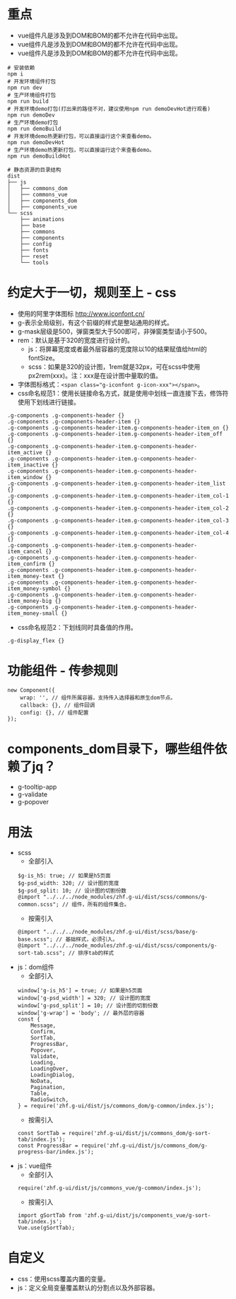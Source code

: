 # 重点
* vue组件凡是涉及到DOM和BOM的都不允许在代码中出现。
* vue组件凡是涉及到DOM和BOM的都不允许在代码中出现。
* vue组件凡是涉及到DOM和BOM的都不允许在代码中出现。

```
# 安装依赖
npm i
# 开发环境组件打包
npm run dev
# 生产环境组件打包
npm run build
# 开发环境demo打包(打出来的路径不对，建议使用npm run demoDevHot进行观看)
npm run demoDev
# 生产环境demo打包
npm run demoBuild
# 开发环境demo热更新打包，可以直接运行这个来查看demo。
npm run demoDevHot
# 生产环境demo热更新打包，可以直接运行这个来查看demo。
npm run demoBuildHot
```

```
# 静态资源的目录结构
dist
├── js
│   ├── commons_dom
│   ├── commons_vue
│   ├── components_dom
│   ├── components_vue
└── scss
    ├── animations
    ├── base
    ├── commons
    ├── components
    ├── config
    ├── fonts
    ├── reset
    └── tools
```

# 约定大于一切，规则至上 - css
* 使用的阿里字体图标 http://www.iconfont.cn/
* g-表示全局级别，有这个前缀的样式是整站通用的样式。
* g-mask层级是500，弹窗类型大于500即可，非弹窗类型请小于500。
* rem：默认是基于320的宽度进行设计的。
    - js：将屏幕宽度或者最外层容器的宽度除以10的结果赋值给html的fontSize。
    - scss：如果是320的设计图，1rem就是32px，可在scss中使用px2rem(xxx)。注：xxx是在设计图中量取的值。
* 字体图标格式：```<span class="g-iconfont g-icon-xxx"></span>```。
* css命名规范1：使用长链接命名方式，就是使用中划线一直连接下去，修饰符使用下划线进行链接。
```
.g-components .g-components-header {}
.g-components .g-components-header-item {}
.g-components .g-components-header-item.g-components-header-item_on {}
.g-components .g-components-header-item.g-components-header-item_off {}
.g-components .g-components-header-item.g-components-header-item_active {}
.g-components .g-components-header-item.g-components-header-item_inactive {}
.g-components .g-components-header-item.g-components-header-item_window {}
.g-components .g-components-header-item.g-components-header-item_list {}
.g-components .g-components-header-item.g-components-header-item_col-1 {}
.g-components .g-components-header-item.g-components-header-item_col-2 {}
.g-components .g-components-header-item.g-components-header-item_col-3 {}
.g-components .g-components-header-item.g-components-header-item_col-4 {}
.g-components .g-components-header-item.g-components-header-item_cancel {}
.g-components .g-components-header-item.g-components-header-item_confirm {}
.g-components .g-components-header-item.g-components-header-item_money-text {}
.g-components .g-components-header-item.g-components-header-item_money-symbol {}
.g-components .g-components-header-item.g-components-header-item_money-big {}
.g-components .g-components-header-item.g-components-header-item_money-small {}
```
* css命名规范2：下划线同时具备值的作用。
```
.g-display_flex {}
```

# 功能组件 - 传参规则
```
new Component({
    wrap: '', // 组件所属容器，支持传入选择器和原生dom节点。
    callback: {}, // 组件回调
    config: {}, // 组件配置
});
```

# components_dom目录下，哪些组件依赖了jq？
* g-tooltip-app
* g-validate
* g-popover

# 用法
* scss
    - 全部引入
    ```
    $g-is_h5: true; // 如果是h5页面
    $g-psd_width: 320; // 设计图的宽度
    $g-psd_split: 10; // 设计图的切割份数
    @import "../../../node_modules/zhf.g-ui/dist/scss/commons/g-common.scss"; // 组件，所有的组件集合。
    ```
    - 按需引入
    ```
    @import "../../../node_modules/zhf.g-ui/dist/scss/base/g-base.scss"; // 基础样式，必须引入。
    @import "../../../node_modules/zhf.g-ui/dist/scss/components/g-sort-tab.scss"; // 排序tab的样式
    ```
* js：dom组件
    - 全部引入
    ```
    window['g-is_h5'] = true; // 如果是h5页面
    window['g-psd_width'] = 320; // 设计图的宽度
    window['g-psd_split'] = 10; // 设计图的切割份数
    window['g-wrap'] = 'body'; // 最外层的容器
    const {
        Message,
        Confirm,
        SortTab,
        ProgressBar,
        Popover,
        Validate,
        Loading,
        LoadingOver,
        LoadingDialog,
        NoData,
        Pagination,
        Table,
        RadioSwitch,
    } = require('zhf.g-ui/dist/js/commons_dom/g-common/index.js');
    ```
    - 按需引入
    ```
    const SortTab = require('zhf.g-ui/dist/js/commons_dom/g-sort-tab/index.js');
    const ProgressBar = require('zhf.g-ui/dist/js/commons_dom/g-progress-bar/index.js');
    ```
* js：vue组件
    - 全部引入
    ```
    require('zhf.g-ui/dist/js/commons_vue/g-common/index.js');
    ```
    - 按需引入
    ```
    import gSortTab from 'zhf.g-ui/dist/js/components_vue/g-sort-tab/index.js';
    Vue.use(gSortTab);
    ```

# 自定义
* css：使用scss覆盖内置的变量。
* js：定义全局变量覆盖默认的分割点以及外部容器。
